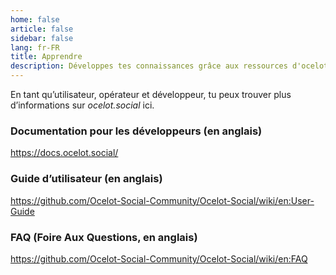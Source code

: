 ```yaml
---
home: false
article: false
sidebar: false
lang: fr-FR
title: Apprendre
description: Développes tes connaissances grâce aux ressources d'ocelot.social ! Explores les FAQ et trouves le guide de l'utilisateur et d'installation du logiciel.
---
```


<!-- ## X -->

En tant qu’utilisateur, opérateur et développeur, tu peux trouver plus d’informations sur *ocelot.social* ici.

### Documentation pour les développeurs (en anglais)

<https://docs.ocelot.social/>

### Guide d’utilisateur (en anglais)

<https://github.com/Ocelot-Social-Community/Ocelot-Social/wiki/en:User-Guide>

### FAQ (Foire Aux Questions, en anglais)

<https://github.com/Ocelot-Social-Community/Ocelot-Social/wiki/en:FAQ>
